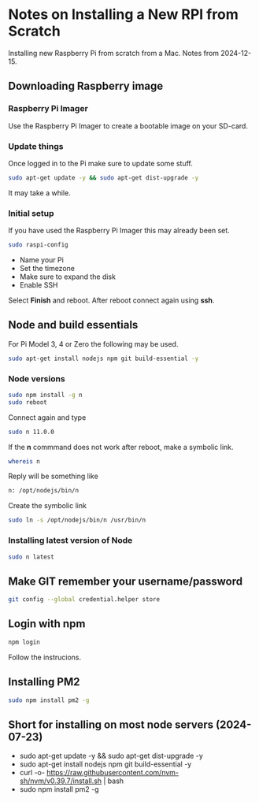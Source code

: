 # Notes on Installing a New RPI from Scratch

Installing new Raspberry Pi from scratch from a Mac. Notes from 2024-12-15.

## Downloading Raspberry image

### Raspberry Pi Imager
Use the Raspberry Pi Imager to create a bootable image on your SD-card.

### Update things
Once logged in to the Pi make sure to update some stuff.

````bash
sudo apt-get update -y && sudo apt-get dist-upgrade -y
````

It may take a while.

### Initial setup

If you have used the Raspberry Pi Imager this may already been set.

````bash
sudo raspi-config
````

- Name your Pi
- Set the timezone
- Make sure to expand the disk
- Enable SSH

Select **Finish** and reboot. After reboot connect again using **ssh**.

## Node and build essentials

For Pi Model 3, 4 or Zero the following may be used.

````bash
sudo apt-get install nodejs npm git build-essential -y
````

### Node versions
````bash
sudo npm install -g n
sudo reboot
````

Connect again and type

````bash
sudo n 11.0.0
````

If the **n** commmand does not work after reboot, make a symbolic link.

````bash
whereis n
````

Reply will be something like 

````bash
n: /opt/nodejs/bin/n
````

Create the symbolic link

````bash
sudo ln -s /opt/nodejs/bin/n /usr/bin/n
````

### Installing latest version of Node
````bash
sudo n latest
````

## Make GIT remember your username/password
````bash
git config --global credential.helper store
````

## Login with npm
````bash
npm login
````

Follow the instrucions.

## Installing PM2
````bash
sudo npm install pm2 -g
````

## Short for installing on most node servers (2024-07-23)
- sudo apt-get update -y && sudo apt-get dist-upgrade -y
- sudo apt-get install nodejs npm git build-essential -y
- curl -o- https://raw.githubusercontent.com/nvm-sh/nvm/v0.39.7/install.sh | bash
- sudo npm install pm2 -g

